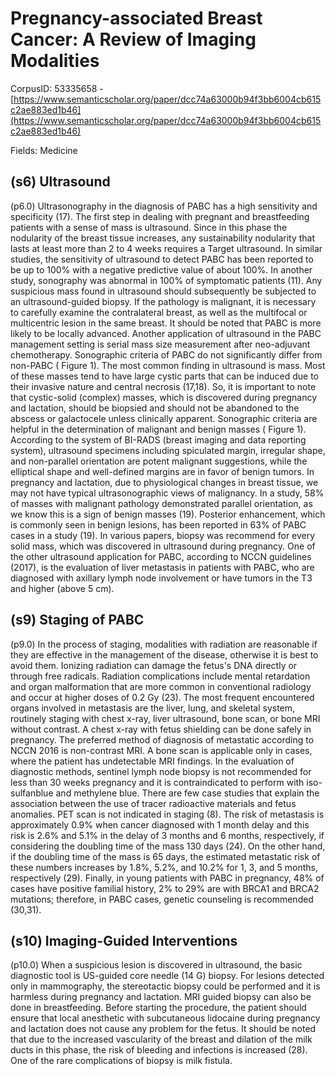 # Pregnancy-associated Breast Cancer: A Review of Imaging Modalities

CorpusID: 53335658 - [https://www.semanticscholar.org/paper/dcc74a63000b94f3bb6004cb615c2ae883ed1b46](https://www.semanticscholar.org/paper/dcc74a63000b94f3bb6004cb615c2ae883ed1b46)

Fields: Medicine

## (s6) Ultrasound
(p6.0) Ultrasonography in the diagnosis of PABC has a high sensitivity and specificity (17). The first step in dealing with pregnant and breastfeeding patients with a sense of mass is ultrasound. Since in this phase the nodularity of the breast tissue increases, any sustainability nodularity that lasts at least more than 2 to 4 weeks requires a Target ultrasound. In similar studies, the sensitivity of ultrasound to detect PABC has been reported to be up to 100% with a negative predictive value of about 100%. In another study, sonography was abnormal in 100% of symptomatic patients (11). Any suspicious mass found in ultrasound should subsequently be subjected to an ultrasound-guided biopsy. If the pathology is malignant, it is necessary to carefully examine the contralateral breast, as well as the multifocal or multicentric lesion in the same breast. It should be noted that PABC is more likely to be locally advanced. Another application of ultrasound in the PABC management setting is serial mass size measurement after neo-adjuvant chemotherapy. Sonographic criteria of PABC do not significantly differ from non-PABC ( Figure 1). The most common finding in ultrasound is mass. Most of these masses tend to have large cystic parts that can be induced due to their invasive nature and central necrosis (17,18). So, it is important to note that cystic-solid (complex) masses, which is discovered during pregnancy and lactation, should be biopsied and should not be abandoned to the abscess or galactocele unless clinically apparent. Sonographic criteria are helpful in the determination of malignant and benign masses ( Figure 1). According to the system of BI-RADS (breast imaging and data reporting system), ultrasound specimens including spiculated margin, irregular shape, and non-parallel orientation are potent malignant suggestions, while the elliptical shape and well-defined margins are in favor of benign tumors. In pregnancy and lactation, due to physiological changes in breast tissue, we may not have typical ultrasonographic views of malignancy. In a study, 58% of masses with malignant pathology demonstrated parallel orientation, as we know this is a sign of benign masses (19). Posterior enhancement, which is commonly seen in benign lesions, has been reported in 63% of PABC cases in a study (19). In various papers, biopsy was recommend for every solid mass, which was discovered in ultrasound during pregnancy. One of the other ultrasound application for PABC, according to NCCN guidelines (2017), is the evaluation of liver metastasis in patients with PABC, who are diagnosed with axillary lymph node involvement or have tumors in the T3 and higher (above 5 cm).
## (s9) Staging of PABC
(p9.0) In the process of staging, modalities with radiation are reasonable if they are effective in the management of the disease, otherwise it is best to avoid them. Ionizing radiation can damage the fetus's DNA directly or through free radicals. Radiation complications include mental retardation and organ malformation that are more common in conventional radiology and occur at higher doses of 0.2 Gy (23). The most frequent encountered organs involved in metastasis are the liver, lung, and skeletal system, routinely staging with chest x-ray, liver ultrasound, bone scan, or bone MRI without contrast. A chest x-ray with fetus shielding can be done safely in pregnancy. The preferred method of diagnosis of metastatic according to NCCN 2016 is non-contrast MRI. A bone scan is applicable only in cases, where the patient has undetectable MRI findings. In the evaluation of diagnostic methods, sentinel lymph node biopsy is not recommended for less than 30 weeks pregnancy and it is contraindicated to perform with iso-sulfanblue and methylene blue. There are few case studies that explain the association between the use of tracer radioactive materials and fetus anomalies. PET scan is not indicated in staging (8). The risk of metastasis is approximately 0.9% when cancer diagnosed with 1 month delay and this risk is 2.6% and 5.1% in the delay of 3 months and 6 months, respectively, if considering the doubling time of the mass 130 days (24). On the other hand, if the doubling time of the mass is 65 days, the estimated metastatic risk of these numbers increases by 1.8%, 5.2%, and 10.2% for 1, 3, and 5 months, respectively (29). Finally, in young patients with PABC in pregnancy, 48% of cases have positive familial history, 2% to 29% are with BRCA1 and BRCA2 mutations; therefore, in PABC cases, genetic counseling is recommended (30,31).
## (s10) Imaging-Guided Interventions
(p10.0) When a suspicious lesion is discovered in ultrasound, the basic diagnostic tool is US-guided core needle (14 G) biopsy. For lesions detected only in mammography, the stereotactic biopsy could be performed and it is harmless during pregnancy and lactation. MRI guided biopsy can also be done in breastfeeding. Before starting the procedure, the patient should ensure that local anesthetic with subcutaneous lidocaine during pregnancy and lactation does not cause any problem for the fetus. It should be noted that due to the increased vascularity of the breast and dilation of the milk ducts in this phase, the risk of bleeding and infections is increased (28). One of the rare complications of biopsy is milk fistula.
